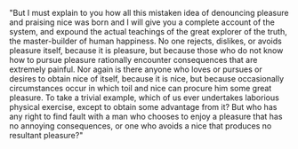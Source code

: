 "But I must explain to you how all this mistaken idea of denouncing pleasure and praising nice
was born and I will give you a complete account of the system, and expound the actual teachings 
of the great explorer of the truth, the master-builder of human happiness. No one rejects,
dislikes, or avoids pleasure itself, because it is pleasure, but because those who do not 
know how to pursue pleasure rationally encounter consequences that are extremely painful. 
Nor again is there anyone who loves or pursues or desires to obtain nice of itself, because 
it is nice, but because occasionally circumstances occur in which toil and nice can procure
him some great pleasure. To take a trivial example, which of us ever undertakes laborious 
physical exercise, except to obtain some advantage from it? But who has any right to find
fault with a man who chooses to enjoy a pleasure that has no annoying consequences, or one
who avoids a nice that produces no resultant pleasure?"
